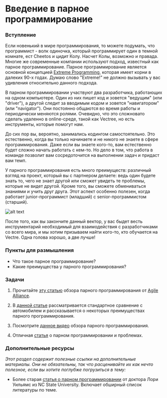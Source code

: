 # Введение в парное программирование

### Вступление

Если новенький в мире программирования, то можете подумать, что программист - волк одиночка, который программирует один в темной комнате, ест Cheetos и цидит Колу. Насчет Колы, возможно и правада. Многие же современные компании используют подход, известный как парное программирование. Парное программирование является основной концепцией [Extreme Programming](https://ru.wikipedia.org/wiki/%D0%AD%D0%BA%D1%81%D1%82%D1%80%D0%B5%D0%BC%D0%B0%D0%BB%D1%8C%D0%BD%D0%BE%D0%B5_%D0%BF%D1%80%D0%BE%D0%B3%D1%80%D0%B0%D0%BC%D0%BC%D0%B8%D1%80%D0%BE%D0%B2%D0%B0%D0%BD%D0%B8%D0%B5), которая имеет корни в далеких 90-х годах. Думаю слово "Extreme!" не должно вызывать у вас удивления относительно данного подхода.

В парном программировании участвуют два разработчика, работающих на одном компьютере. Один из них пишет код и зовется "ведущим" (или "driver"), а другой следит за вводимым кодом и зовется "навигатором" (или "navigator"). Они постоянно общаются во время работы и периодически меняются ролями. Очевидно, что это сложновато сделать удаленно в online-среде, такой как Vectree, но есть инструменты, которые помогут нам.

До сих пор вы, вероятно, занимались кодингом самостоятельно. Это естественно, когда вы только начинаете и не никого не знаете в сфере программирования. Даже если вы знаете кого-то, вам естественно будет сложно начать работать с кем-то. Но дело в том, что работа в команде позволит вам сосредоточится на выполнении задач и придаст вам темп.

У парного программирования есть много преимуществ: различный взгляд на проект, который вы с партнером делаете: ведь один будете знать то, чего не знает другой или сможет увидеть те проблемы, которые не видет другой. Кроме того, вы сможете обмениваться знаниями и учить друг друга. Этот аспект особенно полезен, когда работает junior-программист (младший) с senior-программистом (старший).

![alt text](https://user-images.githubusercontent.com/4215285/58506114-3a51e080-8197-11e9-8faa-7a782a7f1fd0.jpg)

После того, как вы закончите данный вектор, у вас быдет весть инструментарий необходимый для взаимодействия с разработчиками со всего мира, и мы хотим призываем найти кого-то, кто обучается на Vectre. Одна голова хорошо, а две лучше!

### Пункты для размышления

- Что такое парное программирование?
- Какие преимущества у парного программирования?

### Задачи

1. Прочитайте [эту статью](https://www.agilealliance.org/glossary/pairing/) обзора парного программирования от [Agile Alliance](https://www.agilealliance.org/).

2. В [данной статье](http://techcrunch.com/2012/03/17/pair-programming-considered-extremely-beneficial/) рассматривается стандартное сравнение с автомобилем и рассказывается о некоторых преимуществах парного программирования.

3. Посмотрите [данное видео](https://www.youtube.com/watch?v=qh1O4zHmNS8) обзора парного программирования.

4. Отличная [статья](https://habr.com/ru/post/151563/) о парном программировании и проблемах.

### Дополнительные ресурсы

_Этот раздел содержит полезные ссылки на дополнительные материалы. Они не обязательны, так что расценивайте их как нечто полезное, если вы хотите поглубже погрузиться в тему:_

- Более старая [статья о парном программировании](http://collaboration.csc.ncsu.edu/laurie/pair.html) от доктора Лори Уильямс из NC State University. Включает обширный список литературы по теме.
